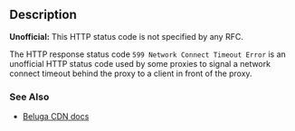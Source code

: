 ## Description

<aside class="warning"><strong>Unofficial:</strong> This HTTP status code is not specified by any RFC.</aside>

The HTTP response status code `599 Network Connect Timeout Error` is an unofficial HTTP status code used by some proxies to signal a network connect timeout behind the proxy to a client in front of the proxy.

### See Also

- [Beluga CDN docs](https://www.belugacdn.com/blog/cdn/error-599/)
